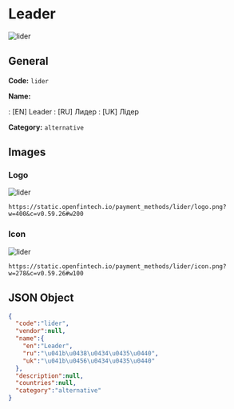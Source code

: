 
# Leader 
![lider](https://static.openfintech.io/payment_methods/lider/logo.png?w=400&c=v0.59.26#w200)  

## General 
**Code:** `lider` 
 
**Name:** 
 
:	[EN] Leader 
:	[RU] Лидер 
:	[UK] Лідер 
 
**Category:** `alternative` 
 

## Images 

### Logo 
![lider](https://static.openfintech.io/payment_methods/lider/logo.png?w=400&c=v0.59.26#w200)  

```
https://static.openfintech.io/payment_methods/lider/logo.png?w=400&c=v0.59.26#w200
```  

### Icon 
![lider](https://static.openfintech.io/payment_methods/lider/icon.png?w=278&c=v0.59.26#w100)  

```
https://static.openfintech.io/payment_methods/lider/icon.png?w=278&c=v0.59.26#w100
```  

## JSON Object 

```json
{
  "code":"lider",
  "vendor":null,
  "name":{
    "en":"Leader",
    "ru":"\u041b\u0438\u0434\u0435\u0440",
    "uk":"\u041b\u0456\u0434\u0435\u0440"
  },
  "description":null,
  "countries":null,
  "category":"alternative"
}
```  
